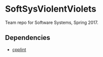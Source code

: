# SoftSysViolentViolets
Team repo for Software Systems, Spring 2017.

## Dependencies
- [cpplint](https://pypi.python.org/pypi/cpplint)

